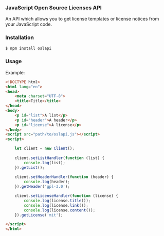 ### JavaScript Open Source Licenses API

An API which allows you to get license templates or license notices from your
JavaScript code.

### Installation
```bash
$ npm install oslapi
```

### Usage

Example:
```html
<!DOCTYPE html>
<html lang="en">
<head>
    <meta charset="UTF-8">
    <title>Title</title>
</head>
<body>
    <p id="list">A list</p>
    <p id="header">A header</p>
    <p id="license">A license</p>
</body>
<script src="path/to/oslapi.js"></script>
<script>

    let client = new Client();
    
    client.setListHandler(function (list) {
        console.log(list);
    }).getList();
    
    client.setHeaderHandler(function (header) {
        console.log(header);
    }).getHeader('gpl-3.0');

    client.setLicenseHandler(function (license) {
        console.log(license.title());
        console.log(license.link());
        console.log(license.content());
    }).getLicense('mit');

</script>
</html>
```
